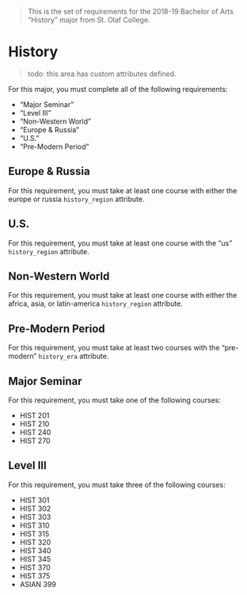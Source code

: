 > This is the set of requirements for the 2018-19 Bachelor of Arts “History”
> major from St. Olaf College.

# History
> todo: this area has custom attributes defined.

For this major, you must complete all of the following requirements:

- “Major Seminar”
- “Level III”
- “Non-Western World”
- “Europe & Russia”
- “U.S.”
- “Pre-Modern Period”

## Europe & Russia
For this requirement, you must take at least one course with either the europe or russia `history_region` attribute.


## U.S.
For this requirement, you must take at least one course with the “us” `history_region` attribute.


## Non-Western World
For this requirement, you must take at least one course with either the africa, asia, or latin-america `history_region` attribute.


## Pre-Modern Period
For this requirement, you must take at least two courses with the “pre-modern” `history_era` attribute.


## Major Seminar
For this requirement, you must take one of the following courses:

- HIST 201
- HIST 210
- HIST 240
- HIST 270


## Level III
For this requirement, you must take three of the following courses:

- HIST 301
- HIST 302
- HIST 303
- HIST 310
- HIST 315
- HIST 320
- HIST 340
- HIST 345
- HIST 370
- HIST 375
- ASIAN 399


